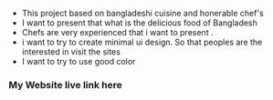 * This project based on bangladeshi cuisine and honerable chef's
* I want to present that what is the delicious food of Bangladesh
* Chefs are very experienced that i want to present .
* i want to try to create minimal ui design. So that peoples are the interested in visit the sites
* I want to try to use good color 

### My Website live link here ###
